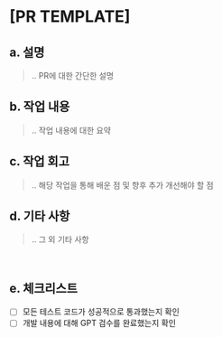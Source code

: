 # [PR TEMPLATE]

## a. 설명
> .. PR에 대한 간단한 설명

## b. 작업 내용
> .. 작업 내용에 대한 요약

## c. 작업 회고
> .. 해당 작업을 통해 배운 점 및 향후 추가 개선해야 할 점

## d. 기타 사항
> .. 그 외 기타 사항


<br> 


## e. 체크리스트
- [ ] 모든 테스트 코드가 성공적으로 통과했는지 확인
- [ ] 개발 내용에 대해 GPT 검수를 완료했는지 확인
